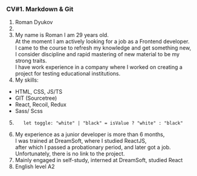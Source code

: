 ### CV#1. Markdown & Git  
  
1. Roman Dyukov  
2. [Email]: (roma.dyukoff@gamil.com).  
3. My name is Roman I am 29 years old.  
 At the moment I am actively looking for a job as a Frontend developer.  
 I came to the course to refresh my knowledge and get something new,  
 I consider discipline and rapid mastering of new material to be my strong traits.  
 I have work experience in a company where I worked on creating a project for testing educational institutions.  
4. My skills: 
  + HTML, CSS, JS/TS 
  + GIT (Sourcetree)  
  + React, Recoil, Redux  
  + Sass/ Scss  
5. ``` 
      let toggle: "white" | "black" = isValue ? "white" : "black"
   ```  
6. My experience as a junior developer is more than 6 months,  
  I was trained at DreamSoft, where I studied ReactJS,  
  after which I passed a probationary period, and later got a job.
  Unfortunately, there is no link to the project.  
7. Mainly engaged in self-study, interned at DreamSoft, studied React  
8. English level A2
